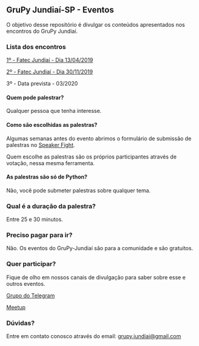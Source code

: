 ## GruPy Jundiaí-SP - Eventos

O objetivo desse repositório é divulgar os conteúdos apresentados nos encontros do GruPy Jundiaí.


### Lista dos encontros

[1º - Fatec Jundiaí - Dia 13/04/2019](https://github.com/grupy-jundiai/encontros/blob/master/2019/GruPy_13-04_fatec-jdi.md) 

[2º - Fatec Jundiaí - Dia 30/11/2019](https://github.com/grupy-jundiai/encontros/blob/master/2019/GruPy_30-11_fatec-jdi.md) 

3º - Data prevista - 03/2020

#### Quem pode palestrar?

Qualquer pessoa que tenha interesse.

#### Como são escolhidas as palestras?
Algumas semanas antes do evento abrimos o formulário de submissão de palestras no [Speaker Fight](https://speakerfight.com/).

Quem escolhe as palestras são os próprios participantes através de votação, nessa mesma ferramenta.

#### As palestras são só de Python?
Não, você pode submeter palestras sobre qualquer tema.

### Qual é a duração da palestra?
Entre 25 e 30 minutos.

### Preciso pagar para ir?
Não. Os eventos do GruPy-Jundiaí são para a comunidade e são gratuitos.

### Quer participar?

Fique de olho em nossos canais de divulgação para saber sobre esse e outros eventos.

[Grupo do Telegram](https://t.me/grupy_jundiai)

[Meetup](http://meetup.com/Grupy-SP)

### Dúvidas? 

Entre em contato conosco através do email: grupy.jundiai@gmail.com
